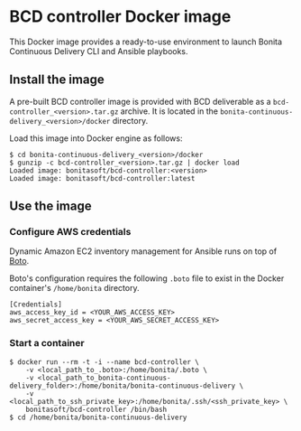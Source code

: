 # BCD controller Docker image

This Docker image provides a ready-to-use environment to launch Bonita Continuous Delivery CLI and Ansible playbooks.

## Install the image

A pre-built BCD controller image is provided with BCD deliverable as a `bcd-controller_<version>.tar.gz` archive. It is located in the `bonita-continuous-delivery_<version>/docker` directory.

Load this image into Docker engine as follows:
```
$ cd bonita-continuous-delivery_<version>/docker
$ gunzip -c bcd-controller_<version>.tar.gz | docker load
Loaded image: bonitasoft/bcd-controller:<version>
Loaded image: bonitasoft/bcd-controller:latest
```

## Use the image

### Configure AWS credentials

Dynamic Amazon EC2 inventory management for Ansible runs on top of [Boto](https://aws.amazon.com/sdk-for-python/).

Boto's configuration requires the following `.boto` file to exist in the Docker container's `/home/bonita` directory.

```
[Credentials]
aws_access_key_id = <YOUR_AWS_ACCESS_KEY>
aws_secret_access_key = <YOUR_AWS_SECRET_ACCESS_KEY>
```

### Start a container

```
$ docker run --rm -t -i --name bcd-controller \
    -v <local_path_to_.boto>:/home/bonita/.boto \
    -v <local_path_to_bonita-continuous-delivery_folder>:/home/bonita/bonita-continuous-delivery \
    -v <local_path_to_ssh_private_key>:/home/bonita/.ssh/<ssh_private_key> \
    bonitasoft/bcd-controller /bin/bash
$ cd /home/bonita/bonita-continuous-delivery
```
